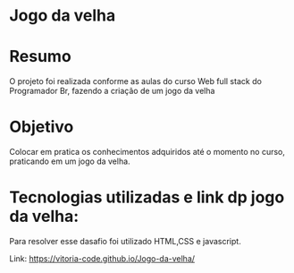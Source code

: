 # Jogo da velha

<h1> Resumo </h1>
<p>O projeto foi realizada conforme as aulas do curso Web full stack do Programador Br, fazendo a criação de um jogo da velha</p>

<h1>Objetivo</h1>

<p>Colocar em pratica os conhecimentos adquiridos até o momento no curso, praticando em um jogo da velha.</p>

 <h1>Tecnologias utilizadas e link dp jogo da velha:</h1>

Para resolver esse dasafio foi utilizado HTML,CSS e javascript.

Link: https://vitoria-code.github.io/Jogo-da-velha/
